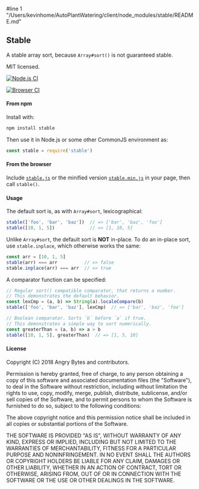#line 1 "/Users/kevinhome/AutoPlantWatering/client/node_modules/stable/README.md"
## Stable

A stable array sort, because `Array#sort()` is not guaranteed stable.

MIT licensed.

[![Node.js CI](https://secure.travis-ci.org/Two-Screen/stable.png)](http://travis-ci.org/Two-Screen/stable)

[![Browser CI](http://ci.testling.com/Two-Screen/stable.png)](http://ci.testling.com/Two-Screen/stable)

#### From npm

Install with:

```sh
npm install stable
```

Then use it in Node.js or some other CommonJS environment as:

```js
const stable = require('stable')
```

#### From the browser

Include [`stable.js`] or the minified version [`stable.min.js`]
in your page, then call `stable()`.

 [`stable.js`]: https://raw.github.com/Two-Screen/stable/master/stable.js
 [`stable.min.js`]: https://raw.github.com/Two-Screen/stable/master/stable.min.js

#### Usage

The default sort is, as with `Array#sort`, lexicographical:

```js
stable(['foo', 'bar', 'baz'])  // => ['bar', 'baz', 'foo']
stable([10, 1, 5])             // => [1, 10, 5]
```

Unlike `Array#sort`, the default sort is **NOT** in-place. To do an in-place
sort, use `stable.inplace`, which otherwise works the same:

```js
const arr = [10, 1, 5]
stable(arr) === arr          // => false
stable.inplace(arr) === arr  // => true
```

A comparator function can be specified:

```js
// Regular sort() compatible comparator, that returns a number.
// This demonstrates the default behavior.
const lexCmp = (a, b) => String(a).localeCompare(b)
stable(['foo', 'bar', 'baz'], lexCmp)  // => ['bar', 'baz', 'foo']

// Boolean comparator. Sorts `b` before `a` if true.
// This demonstrates a simple way to sort numerically.
const greaterThan = (a, b) => a > b
stable([10, 1, 5], greaterThan)  // => [1, 5, 10]
```

#### License

Copyright (C) 2018 Angry Bytes and contributors.

Permission is hereby granted, free of charge, to any person obtaining a copy of
this software and associated documentation files (the "Software"), to deal in
the Software without restriction, including without limitation the rights to
use, copy, modify, merge, publish, distribute, sublicense, and/or sell copies
of the Software, and to permit persons to whom the Software is furnished to do
so, subject to the following conditions:

The above copyright notice and this permission notice shall be included in all
copies or substantial portions of the Software.

THE SOFTWARE IS PROVIDED "AS IS", WITHOUT WARRANTY OF ANY KIND, EXPRESS OR
IMPLIED, INCLUDING BUT NOT LIMITED TO THE WARRANTIES OF MERCHANTABILITY,
FITNESS FOR A PARTICULAR PURPOSE AND NONINFRINGEMENT. IN NO EVENT SHALL THE
AUTHORS OR COPYRIGHT HOLDERS BE LIABLE FOR ANY CLAIM, DAMAGES OR OTHER
LIABILITY, WHETHER IN AN ACTION OF CONTRACT, TORT OR OTHERWISE, ARISING FROM,
OUT OF OR IN CONNECTION WITH THE SOFTWARE OR THE USE OR OTHER DEALINGS IN THE
SOFTWARE.

